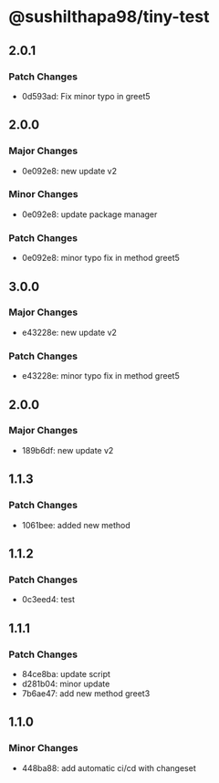 # @sushilthapa98/tiny-test

## 2.0.1

### Patch Changes

- 0d593ad: Fix minor typo in greet5

## 2.0.0

### Major Changes

- 0e092e8: new update v2

### Minor Changes

- 0e092e8: update package manager

### Patch Changes

- 0e092e8: minor typo fix in method greet5

## 3.0.0

### Major Changes

- e43228e: new update v2

### Patch Changes

- e43228e: minor typo fix in method greet5

## 2.0.0

### Major Changes

- 189b6df: new update v2

## 1.1.3

### Patch Changes

- 1061bee: added new method

## 1.1.2

### Patch Changes

- 0c3eed4: test

## 1.1.1

### Patch Changes

- 84ce8ba: update script
- d281b04: minor update
- 7b6ae47: add new method greet3

## 1.1.0

### Minor Changes

- 448ba88: add automatic ci/cd with changeset
